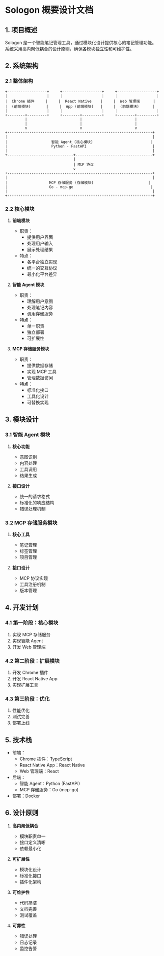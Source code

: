 # Sologon 概要设计文档

## 1. 项目概述

Sologon 是一个智能笔记管理工具，通过模块化设计提供核心的笔记管理功能。系统采用高内聚低耦合的设计原则，确保各模块独立性和可维护性。

## 2. 系统架构

### 2.1 整体架构
```
+------------------+     +------------------+     +------------------+
|                  |     |                  |     |                  |
|  Chrome 插件     |     |  React Native    |     |  Web 管理端      |
|  (前端模块)       |     |  App (前端模块)   |     |  (前端模块)      |
|                  |     |                  |     |                  |
+--------+---------+     +--------+---------+     +--------+---------+
         |                        |                        |
         |                        |                        |
         v                        v                        v
+------------------------------------------------------------------+
|                                                                  |
|                    智能 Agent (核心模块)                          |
|                    Python - FastAPI                              |
|                                                                  |
+------------------------------+-----------------------------------+
                               |
                               | MCP 协议
                               v
+------------------------------------------------------------------+
|                                                                  |
|                   MCP 存储服务 (存储模块)                         |
|                   Go - mcp-go                                   |
|                                                                  |
+------------------------------------------------------------------+
```

### 2.2 核心模块

1. **前端模块**
   - 职责：
     - 提供用户界面
     - 处理用户输入
     - 展示处理结果
   - 特点：
     - 各平台独立实现
     - 统一的交互协议
     - 最小化平台差异

2. **智能 Agent 模块**
   - 职责：
     - 理解用户意图
     - 处理笔记内容
     - 调用存储服务
   - 特点：
     - 单一职责
     - 独立部署
     - 可扩展性

3. **MCP 存储服务模块**
   - 职责：
     - 提供数据存储
     - 实现 MCP 工具
     - 管理数据访问
   - 特点：
     - 标准化接口
     - 工具化设计
     - 可替换实现

## 3. 模块设计

### 3.1 智能 Agent 模块
1. **核心功能**
   - 意图识别
   - 内容处理
   - 工具调用
   - 结果生成

2. **接口设计**
   - 统一的请求格式
   - 标准化的响应结构
   - 错误处理机制

### 3.2 MCP 存储服务模块
1. **核心工具**
   - 笔记管理
   - 标签管理
   - 项目管理

2. **接口设计**
   - MCP 协议实现
   - 工具注册机制
   - 版本管理

## 4. 开发计划

### 4.1 第一阶段：核心模块
1. 实现 MCP 存储服务
2. 实现智能 Agent
3. 开发 Web 管理端

### 4.2 第二阶段：扩展模块
1. 开发 Chrome 插件
2. 开发 React Native App
3. 实现扩展工具

### 4.3 第三阶段：优化
1. 性能优化
2. 测试完善
3. 部署上线

## 5. 技术栈

- 前端：
  - Chrome 插件：TypeScript
  - React Native App：React Native
  - Web 管理端：React
- 后端：
  - 智能 Agent：Python (FastAPI)
  - MCP 存储服务：Go (mcp-go)
- 部署：Docker

## 6. 设计原则

1. **高内聚低耦合**
   - 模块职责单一
   - 接口定义清晰
   - 依赖最小化

2. **可扩展性**
   - 模块化设计
   - 标准化接口
   - 插件化架构

3. **可维护性**
   - 代码简洁
   - 文档完善
   - 测试覆盖

4. **可靠性**
   - 错误处理
   - 日志记录
   - 监控告警 